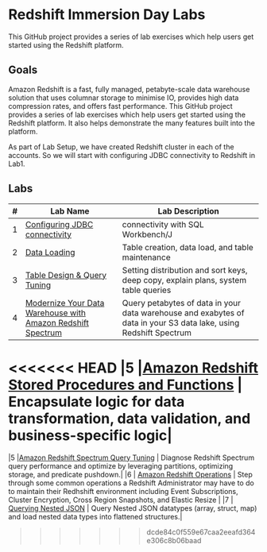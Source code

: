 # Redshift Immersion Day Labs
This GitHub project provides a series of lab exercises which help users get started using the Redshift platform.

## Goals
Amazon Redshift is a fast, fully managed, petabyte-scale data warehouse solution that uses columnar storage to minimise IO, provides high data compression rates, and offers fast performance. This GitHub project provides a series of lab exercises which help users get started using the Redshift platform.  It also helps demonstrate the many features built into the platform.

As part of Lab Setup, we have created Redshift cluster in each of the accounts. So we will start with configuring JDBC connectivity to Redshift in Lab1.

## Labs
|# |Lab Name |Lab Description |
|---- |---- | ----|
|1 |[Configuring JDBC connectivity](lab1-redshiftconnectivity/README.md) | connectivity with SQL Workbench/J |
|2 |[Data Loading](lab2-dataload/README.md) |Table creation, data load, and table maintenance |
|3 |[Table Design & Query Tuning](lab3-tabledesign/README.md) |Setting distribution and sort keys, deep copy, explain plans, system table queries |
|4 |[Modernize Your Data Warehouse with Amazon Redshift Spectrum](lab4-redshiftspectrum/README.md) |Query petabytes of data in your data warehouse and exabytes of data in your S3 data lake, using Redshift Spectrum |
<<<<<<< HEAD
|5 |[Amazon Redshift Stored Procedures and Functions](lab5-procs-funcs/README.md) | Encapsulate logic for data transformation, data validation, and business-specific logic|
=======
|5 |[Amazon Redshift Spectrum Query Tuning](lab5/README.md) | Diagnose Redshift Spectrum query performance and optimize by leveraging partitions, optimizing storage, and predicate pushdown.|
|6 | [Amazon Redshift Operations](lab6/README.md) | Step through some common operations a Redshift Administrator may have to do to maintain their Redhshift environment including Event Subscriptions, Cluster Encryption, Cross Region Snapshots, and Elastic Resize |
|7 | [Querying Nested JSON](lab7/README.md) | Query Nested JSON datatypes (array, struct, map) and load nested data types into flattened structures.|
>>>>>>> dcde84c0f559e67caa2eeafd364e306c8b06baad
